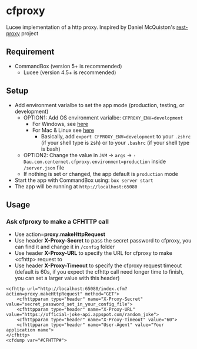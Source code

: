 # cfproxy

Lucee implementation of a http proxy. Inspired by Daniel McQuiston's [rest-proxy](https://github.com/danielmcq/rest-proxy) project

## Requirement

- CommandBox (version 5+ is recommended)
    - Lucee (version 4.5+ is recommended)

## Setup
- Add environment varialbe to set the app mode (production, testing, or development)
    - OPTION1: Add OS environment varialbe: `CFPROXY_ENV=development`
        - For Windows, see [here](https://docs.oracle.com/en/database/oracle/machine-learning/oml4r/1.5.1/oread/creating-and-modifying-environment-variables-on-windows.html)
        - For Mac & Linux see [here](https://blog.adamgamboa.dev/how-to-set-environment-variable-in-macos/)
            - Basically, add `export CFPROXY_ENV=development` to your `.zshrc` (if your shell type is zsh) or to your `.bashrc` (if your shell type is bash)
    - OPTION2: Change the value in `JVM` -> `args` -> `-Dau.com.centernet.cfproxy.environment=production` inside `/server.json` file
    - If nothing is set or changed, the app default is `production` mode
- Start the app with CommandBox using: `box server start`
- The app will be running at `http://localhost:65080`

## Usage

### Ask cfproxy to make a CFHTTP call

- Use action=**proxy.makeHttpRequest**
- Use header **X-Proxy-Secret** to pass the secret password to cfproxy, you can find it and change it in `/config` folder
- Use header **X-Proxy-URL** to specify the URL for cfproxy to make \<cfhttp\> request to
- Use header **X-Proxy-Timeout** to specify the cfproxy request timeout (default is 60s, if you expect the cfhttp call need longer time to finish, you can set a larger value with this header)

```
<cfhttp url="http://localhost:65080/index.cfm?action=proxy.makeHttpRequest" method="GET">
    <cfhttpparam type="header" name="X-Proxy-Secret" value="secret_password_set_in_your_config_file">
    <cfhttpparam type="header" name="X-Proxy-URL" value="https://official-joke-api.appspot.com/random_joke">
    <cfhttpparam type="header" name="X-Proxy-Timeout" value="60">
    <cfhttpparam type="header" name="User-Agent" value="Your application name">
</cfhttp>
<cfdump var="#CFHTTP#">
```
